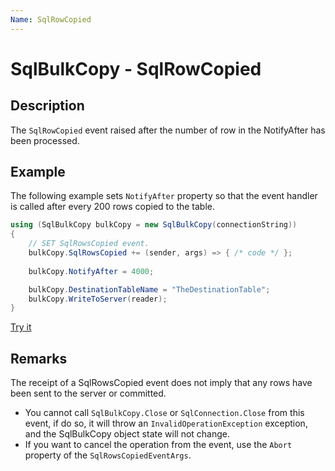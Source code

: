```yaml
---
Name: SqlRowCopied
---
```


# SqlBulkCopy - SqlRowCopied

## Description
The `SqlRowCopied` event raised after the number of row in the NotifyAfter has been processed.

## Example

The following example sets `NotifyAfter` property so that the event handler is called after every 200 rows copied to the table.

```csharp
using (SqlBulkCopy bulkCopy = new SqlBulkCopy(connectionString))
{
    // SET SqlRowsCopied event.
    bulkCopy.SqlRowsCopied += (sender, args) => { /* code */ }; 
    
    bulkCopy.NotifyAfter = 4000;

    bulkCopy.DestinationTableName = "TheDestinationTable";
    bulkCopy.WriteToServer(reader);
}
```

[Try it](https://dotnetfiddle.net/fSjawf)

## Remarks

The receipt of a SqlRowsCopied event does not imply that any rows have been sent to the server or committed.

 - You cannot call `SqlBulkCopy.Close` or `SqlConnection.Close` from this event, if do so, it will throw an `InvalidOperationException` exception, and the SqlBulkCopy object state will not change. 
 - If you want to cancel the operation from the event, use the `Abort` property of the `SqlRowsCopiedEventArgs`. 